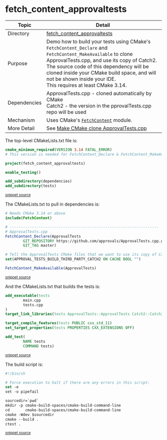 <!--
GENERATED FILE - DO NOT EDIT
This file was generated by [MarkdownSnippets](https://github.com/SimonCropp/MarkdownSnippets).
Source File: /fetch_content_approvaltests/mdsource/README.source.md
To change this file edit the source file and then execute ./run_markdown_templates.sh.
-->

# fetch_content_approvaltests

 <!-- include: fetch_content_approvaltests. path: /fetch_content_approvaltests/mdsource/fetch_content_approvaltests.include.md -->
| Topic        | Detail                                                       |
| ------------ | ------------------------------------------------------------ |
| Directory    | [fetch_content_approvaltests](/fetch_content_approvaltests/) |
| Purpose      | Demo how to build your tests using CMake's `FetchContent_Declare` and `FetchContent_MakeAvailable` to clone ApprovalTests.cpp, and use its copy of Catch2.<br />The source code of this dependency will be cloned inside your CMake build space, and will not be shown inside your IDE.<br />This requires at least CMake 3.14. |
| Dependencies | ApprovalTests.cpp - cloned automatically by CMake<br />Catch2 - the version in the pprovalTests.cpp repo will be used |
| Mechanism    | Uses CMake's [`FetchContent`](https://cmake.org/cmake/help/latest/module/FetchContent.html) module. |
| More Detail  | See [Make CMake clone ApprovalTests.cpp](https://github.com/approvals/ApprovalTests.cpp/blob/master/doc/CMakeIntegration.md#make-cmake-clone-approvaltestscpp) |
 <!-- end include: fetch_content_approvaltests. path: /fetch_content_approvaltests/mdsource/fetch_content_approvaltests.include.md -->

The top-level CMakeLists.txt file is:

 <!-- include: inc_fetch_content_approvaltests_cmakelists. path: /fetch_content_approvaltests/mdsource/inc_fetch_content_approvaltests_cmakelists.include.md -->

```cmake
cmake_minimum_required(VERSION 3.14 FATAL_ERROR)
# This version is needed for FetchContent_Declare & FetchContent_MakeAvailable

project(fetch_content_approvaltests)

enable_testing()

add_subdirectory(dependencies)
add_subdirectory(tests)
```
<sup><a href='https://github.com/claremacrae/ApprovalTests.cpp.CMakeSamples/blob/main/./fetch_content_approvaltests/CMakeLists.txt' title='File snippet was copied from'>snippet source</a></sup>
 <!-- end include: inc_fetch_content_approvaltests_cmakelists. path: /fetch_content_approvaltests/mdsource/inc_fetch_content_approvaltests_cmakelists.include.md -->

The CMakeLists.txt to pull in dependencies is:

 <!-- include: inc_fetch_content_approvaltests_dependencies_cmakelists. path: /fetch_content_approvaltests/mdsource/inc_fetch_content_approvaltests_dependencies_cmakelists.include.md -->

```cmake
# Needs CMake 3.14 or above
include(FetchContent)

# -------------------------------------------------------------------
# ApprovalTests.cpp
FetchContent_Declare(ApprovalTests
        GIT_REPOSITORY https://github.com/approvals/ApprovalTests.cpp.git
        GIT_TAG master)

# Tell the ApprovalTests CMake files that we want to use its copy of Catch2:
set(APPROVAL_TESTS_BUILD_THIRD_PARTY_CATCH2 ON CACHE BOOL "")

FetchContent_MakeAvailable(ApprovalTests)
```
<sup><a href='https://github.com/claremacrae/ApprovalTests.cpp.CMakeSamples/blob/main/./fetch_content_approvaltests/dependencies/CMakeLists.txt' title='File snippet was copied from'>snippet source</a></sup>
 <!-- end include: inc_fetch_content_approvaltests_dependencies_cmakelists. path: /fetch_content_approvaltests/mdsource/inc_fetch_content_approvaltests_dependencies_cmakelists.include.md -->

And the CMakeLists.txt that builds the tests is:

 <!-- include: inc_fetch_content_approvaltests_tests_cmakelists. path: /fetch_content_approvaltests/mdsource/inc_fetch_content_approvaltests_tests_cmakelists.include.md -->

```cmake
add_executable(tests
        main.cpp
        tests.cpp
)
target_link_libraries(tests ApprovalTests::ApprovalTests Catch2::Catch2)

target_compile_features(tests PUBLIC cxx_std_11)
set_target_properties(tests PROPERTIES CXX_EXTENSIONS OFF)

add_test(
        NAME tests
        COMMAND tests)
```
<sup><a href='https://github.com/claremacrae/ApprovalTests.cpp.CMakeSamples/blob/main/./fetch_content_approvaltests/tests/CMakeLists.txt' title='File snippet was copied from'>snippet source</a></sup>
 <!-- end include: inc_fetch_content_approvaltests_tests_cmakelists. path: /fetch_content_approvaltests/mdsource/inc_fetch_content_approvaltests_tests_cmakelists.include.md -->

The build script is:

 <!-- include: inc_fetch_content_approvaltests_build. path: /fetch_content_approvaltests/mdsource/inc_fetch_content_approvaltests_build.include.md -->

```cmake
#!/bin/sh

# Force execution to halt if there are any errors in this script:
set -e
set -o pipefail

sourcedir=`pwd`
mkdir -p cmake-build-spaces/cmake-build-command-line
cd       cmake-build-spaces/cmake-build-command-line
cmake -Wdev $sourcedir
cmake --build .
ctest .
```
<sup><a href='https://github.com/claremacrae/ApprovalTests.cpp.CMakeSamples/blob/main/./fetch_content_approvaltests/build.sh' title='File snippet was copied from'>snippet source</a></sup>
 <!-- end include: inc_fetch_content_approvaltests_build. path: /fetch_content_approvaltests/mdsource/inc_fetch_content_approvaltests_build.include.md -->
